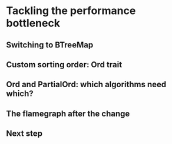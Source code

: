 # Tackling the performance bottleneck

## Switching to BTreeMap

## Custom sorting order: Ord trait

## Ord and PartialOrd: which algorithms need which?

## The flamegraph after the change

## Next step

